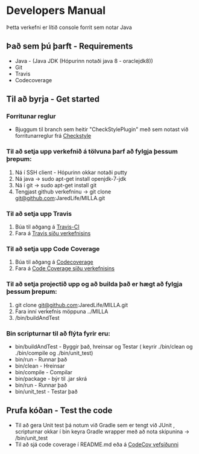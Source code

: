 # Developers Manual #

Þetta verkefni er lítið console forrit sem notar Java

## Það sem þú þarft - Requirements ##
* Java - (Java JDK (Hópurinn notaði java 8 - oraclejdk8))
* Git
* Travis
* Codecoverage 

## Til að byrja - Get started ##

### Forritunar reglur ###
* Bjuggum til branch sem heitir "CheckStylePlugin" með sem notast við forritunarreglur frá [Checkstyle](https://github.com/checkstyle/checkstyle/blob/master/src/main/resources/google_checks.xml)

### Til að setja upp verkefnið á tölvuna þarf að fylgja þessum þrepum: ###

1. Ná í SSH client - Hópurinn okkar notaði putty
2. Ná java  → sudo apt-get install openjdk-7-jdk
3. Ná í git → sudo apt-get install git
4. Tengjast github verkefninu → git clone git@github.com:JaredLife/MILLA.git

### Til að setja upp Travis ###
1. Búa til aðgang á [Travis-CI](https://travis-ci.org)
2. Fara á [Travis síðu verkefnisins](https//travis-ci.org/JaredLife/MILLA)

### Til að setja upp Code Coverage ###
1. Búa til aðgang á [Codecoverage](https://codecov.io)
2. Fara á [Code Coverage síðu verkefnisins](https://codecov.io/github/JaredLife/MILLA)

### Til að setja projectið upp og að builda það er hægt að fylgja þessum þrepum: ###

1. git clone git@github.com:JaredLife/MILLA.git
2. Fara inní verkefnis möppuna ../MILLA
3. /bin/buildAndTest

### Bin scripturnar til að flýta fyrir eru: ###
* bin/buildAndTest - Byggir það, hreinsar og Testar ( keyrir ./bin/clean og ./bin/compile og ./bin/unit_test)
* bin/run - Runnar það
* bin/clean - Hreinsar
* bin/compile - Compilar
* bin/package - býr til .jar skrá
* bin/run - Runnar það
* bin/unit_test - Testar það

## Prufa kóðan - Test the code ##
* Til að gera Unit test þá notum við Gradle sem er tengt við JUnit , scripturnar okkar í bin keyra Gradle wrapper með að nota skipunina → /bin/unit_test
* Til að sjá code coverage í README.md eða á [CodeCov vefsíðunni](https://codecov.io/github/JaredLife/MILLA)

